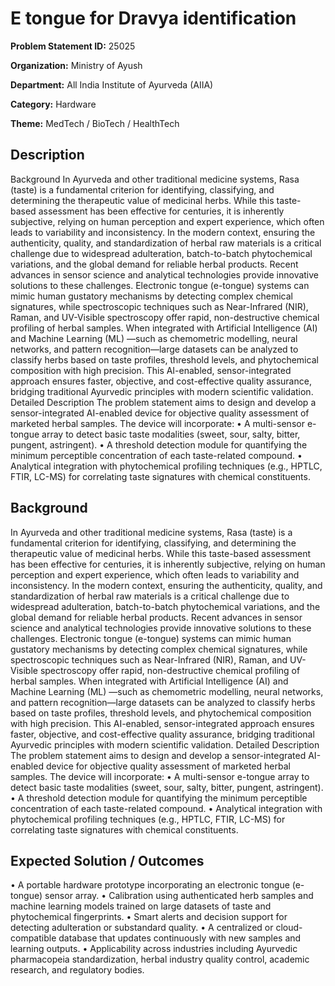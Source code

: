 # E tongue for Dravya identification

**Problem Statement ID:** 25025

**Organization:** Ministry of Ayush

**Department:** All India Institute of Ayurveda (AIIA)

**Category:** Hardware

**Theme:** MedTech / BioTech / HealthTech

## Description

Background In Ayurveda and other traditional medicine systems, Rasa (taste) is a fundamental criterion for identifying, classifying, and determining the therapeutic value of medicinal herbs. While this taste-based assessment has been effective for centuries, it is inherently subjective, relying on human perception and expert experience, which often leads to variability and inconsistency. In the modern context, ensuring the authenticity, quality, and standardization of herbal raw materials is a critical challenge due to widespread adulteration, batch-to-batch phytochemical variations, and the global demand for reliable herbal products. Recent advances in sensor science and analytical technologies provide innovative solutions to these challenges. Electronic tongue (e-tongue) systems can mimic human gustatory mechanisms by detecting complex chemical signatures, while spectroscopic techniques such as Near-Infrared (NIR), Raman, and UV-Visible spectroscopy offer rapid, non-destructive chemical profiling of herbal samples. When integrated with Artificial Intelligence (AI) and Machine Learning (ML) —such as chemometric modelling, neural networks, and pattern recognition—large datasets can be analyzed to classify herbs based on taste profiles, threshold levels, and phytochemical composition with high precision. This AI-enabled, sensor-integrated approach ensures faster, objective, and cost-effective quality assurance, bridging traditional Ayurvedic principles with modern scientific validation. Detailed Description The problem statement aims to design and develop a sensor-integrated AI-enabled device for objective quality assessment of marketed herbal samples. The device will incorporate: • A multi-sensor e-tongue array to detect basic taste modalities (sweet, sour, salty, bitter, pungent, astringent). • A threshold detection module for quantifying the minimum perceptible concentration of each taste-related compound. • Analytical integration with phytochemical profiling techniques (e.g., HPTLC, FTIR, LC-MS) for correlating taste signatures with chemical constituents.

## Background

In Ayurveda and other traditional medicine systems, Rasa (taste) is a fundamental criterion for identifying, classifying, and determining the therapeutic value of medicinal herbs. While this taste-based assessment has been effective for centuries, it is inherently subjective, relying on human perception and expert experience, which often leads to variability and inconsistency. In the modern context, ensuring the authenticity, quality, and standardization of herbal raw materials is a critical challenge due to widespread adulteration, batch-to-batch phytochemical variations, and the global demand for reliable herbal products. Recent advances in sensor science and analytical technologies provide innovative solutions to these challenges. Electronic tongue (e-tongue) systems can mimic human gustatory mechanisms by detecting complex chemical signatures, while spectroscopic techniques such as Near-Infrared (NIR), Raman, and UV-Visible spectroscopy offer rapid, non-destructive chemical profiling of herbal samples. When integrated with Artificial Intelligence (AI) and Machine Learning (ML) —such as chemometric modelling, neural networks, and pattern recognition—large datasets can be analyzed to classify herbs based on taste profiles, threshold levels, and phytochemical composition with high precision. This AI-enabled, sensor-integrated approach ensures faster, objective, and cost-effective quality assurance, bridging traditional Ayurvedic principles with modern scientific validation. Detailed Description The problem statement aims to design and develop a sensor-integrated AI-enabled device for objective quality assessment of marketed herbal samples. The device will incorporate: • A multi-sensor e-tongue array to detect basic taste modalities (sweet, sour, salty, bitter, pungent, astringent). • A threshold detection module for quantifying the minimum perceptible concentration of each taste-related compound. • Analytical integration with phytochemical profiling techniques (e.g., HPTLC, FTIR, LC-MS) for correlating taste signatures with chemical constituents.

## Expected Solution / Outcomes

• A portable hardware prototype incorporating an electronic tongue (e-tongue) sensor array. • Calibration using authenticated herb samples and machine learning models trained on large datasets of taste and phytochemical fingerprints. • Smart alerts and decision support for detecting adulteration or substandard quality. • A centralized or cloud-compatible database that updates continuously with new samples and learning outputs. • Applicability across industries including Ayurvedic pharmacopeia standardization, herbal industry quality control, academic research, and regulatory bodies.

